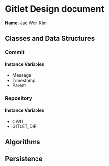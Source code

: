# Gitlet Design document

**Name**: Jae Won Kim

## Classes and Data Structures

### Commit

#### Instance Variables
* Message
* Timestamp
* Parent

### Repository

#### Instance Variables
* CWD
* GITLET_DIR

## Algorithms

## Persistence